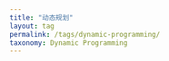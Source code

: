 ```yaml
---
title: "动态规划"
layout: tag
permalink: /tags/dynamic-programming/
taxonomy: Dynamic Programming
---
```


